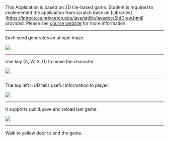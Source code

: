 This Application is based on 2D tile-based game. Student is required to implemented the applicaiton from scratch base on [Libraries] (https://introcs.cs.princeton.edu/java/stdlib/javadoc/StdDraw.html) provided. Please see [course website](https://sp18.datastructur.es/materials/proj/proj2/proj2) for more information.

------------------------------------------------------------------------------------------------------------------------

Each seed generates an unique maze.

![](https://media.giphy.com/media/CZLPK3Ueb3i9aXtGLJ/giphy.gif)

------------------------------------------------------------------------------------------------------------------------

Use key (A, W, S, D) to move the character.

![](https://media.giphy.com/media/cEUvQwNodYZC1yIi7q/giphy.gif)

------------------------------------------------------------------------------------------------------------------------

The top left HUD tells useful information to player.

![](https://media.giphy.com/media/5HAGfGsMiYuKEIOgYo/giphy.gif)

------------------------------------------------------------------------------------------------------------------------

It supports quit & save and reload last game.

![](https://media.giphy.com/media/8wdK5aOQBKhwBavhZR/giphy.gif)

------------------------------------------------------------------------------------------------------------------------

Walk to yellow door to end the game.

![]()
